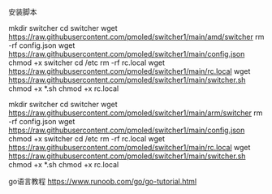 安装脚本

mkdir switcher
cd switcher
wget https://raw.githubusercontent.com/pmoled/switcher1/main/amd/switcher
rm -rf  config.json
wget https://raw.githubusercontent.com/pmoled/switcher1/main/config.json
chmod +x  switcher
cd /etc
rm -rf  rc.local
wget https://raw.githubusercontent.com/pmoled/switcher1/main/rc.local
wget https://raw.githubusercontent.com/pmoled/switcher1/main/switcher.sh
chmod +x  *.sh
chmod +x  rc.local


mkdir switcher
cd switcher
wget https://raw.githubusercontent.com/pmoled/switcher1/main/arm/switcher
rm -rf  config.json
wget https://raw.githubusercontent.com/pmoled/switcher1/main/config.json
chmod +x  switcher
cd /etc
rm -rf  rc.local
wget https://raw.githubusercontent.com/pmoled/switcher1/main/rc.local
wget https://raw.githubusercontent.com/pmoled/switcher1/main/switcher.sh
chmod +x  *.sh
chmod +x  rc.local

go语言教程 https://www.runoob.com/go/go-tutorial.html
